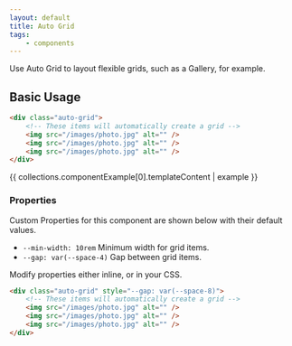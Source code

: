 ```yaml
---
layout: default
title: Auto Grid
tags:
    - components
---
```


Use Auto Grid to layout flexible grids, such as a Gallery, for example.

## Basic Usage

```html
<div class="auto-grid">
	<!-- These items will automatically create a grid -->
	<img src="/images/photo.jpg" alt="" />
	<img src="/images/photo.jpg" alt="" />
	<img src="/images/photo.jpg" alt="" />
</div>
```

{{ collections.componentExample[0].templateContent | example }}

### Properties

Custom Properties for this component are shown below with their default values.

-   `--min-width: 10rem` Minimum width for grid items.
-   `--gap: var(--space-4)` Gap between grid items.

Modify properties either inline, or in your CSS.

```html
<div class="auto-grid" style="--gap: var(--space-8)">
	<!-- These items will automatically create a grid -->
	<img src="/images/photo.jpg" alt="" />
	<img src="/images/photo.jpg" alt="" />
	<img src="/images/photo.jpg" alt="" />
</div>
```
